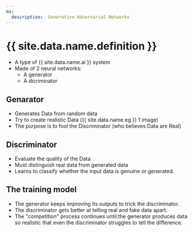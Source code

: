 ```yaml
---
mx:
  description:  Generative Adversarial Networks
---
```


# {{ site.data.name.definition }}
- A type of {{ site.data.name.ai }} system
- Made of 2 neural networks:
  - A generator
  - A dicriminator

## Genarator
- Generates Data from random data
- Try to create realistic Data ({{ site.data.name.eg }} 1 image)
- The purpose is to fool the Discriminator (who believes Data are Real)

## Discriminator
- Evaluate the quality of the Data
- Must distinguish real data from generated data
- Learns to classify whether the input data is genuine or generated.

## The training model
- The generator keeps improving its outputs to trick the discriminator.
- The discriminator gets better at telling real and fake data apart.
- The "competition" process continues until:the generator produces data so realistic that even the discriminator struggles to tell the difference.